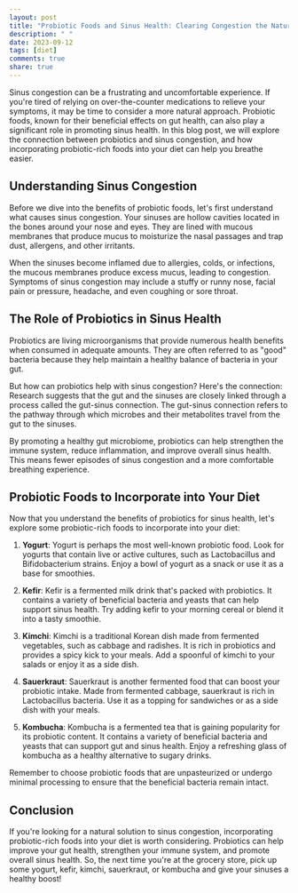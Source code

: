 ```yaml
---
layout: post
title: "Probiotic Foods and Sinus Health: Clearing Congestion the Natural Way"
description: " "
date: 2023-09-12
tags: [diet]
comments: true
share: true
---
```


Sinus congestion can be a frustrating and uncomfortable experience. If you're tired of relying on over-the-counter medications to relieve your symptoms, it may be time to consider a more natural approach. Probiotic foods, known for their beneficial effects on gut health, can also play a significant role in promoting sinus health. In this blog post, we will explore the connection between probiotics and sinus congestion, and how incorporating probiotic-rich foods into your diet can help you breathe easier.

## Understanding Sinus Congestion

Before we dive into the benefits of probiotic foods, let's first understand what causes sinus congestion. Your sinuses are hollow cavities located in the bones around your nose and eyes. They are lined with mucous membranes that produce mucus to moisturize the nasal passages and trap dust, allergens, and other irritants.

When the sinuses become inflamed due to allergies, colds, or infections, the mucous membranes produce excess mucus, leading to congestion. Symptoms of sinus congestion may include a stuffy or runny nose, facial pain or pressure, headache, and even coughing or sore throat.

## The Role of Probiotics in Sinus Health

Probiotics are living microorganisms that provide numerous health benefits when consumed in adequate amounts. They are often referred to as "good" bacteria because they help maintain a healthy balance of bacteria in your gut.

But how can probiotics help with sinus congestion? Here's the connection: Research suggests that the gut and the sinuses are closely linked through a process called the gut-sinus connection. The gut-sinus connection refers to the pathway through which microbes and their metabolites travel from the gut to the sinuses.

By promoting a healthy gut microbiome, probiotics can help strengthen the immune system, reduce inflammation, and improve overall sinus health. This means fewer episodes of sinus congestion and a more comfortable breathing experience.

## Probiotic Foods to Incorporate into Your Diet

Now that you understand the benefits of probiotics for sinus health, let's explore some probiotic-rich foods to incorporate into your diet:

1. **Yogurt**: Yogurt is perhaps the most well-known probiotic food. Look for yogurts that contain live or active cultures, such as Lactobacillus and Bifidobacterium strains. Enjoy a bowl of yogurt as a snack or use it as a base for smoothies.

2. **Kefir**: Kefir is a fermented milk drink that's packed with probiotics. It contains a variety of beneficial bacteria and yeasts that can help support sinus health. Try adding kefir to your morning cereal or blend it into a tasty smoothie.

3. **Kimchi**: Kimchi is a traditional Korean dish made from fermented vegetables, such as cabbage and radishes. It is rich in probiotics and provides a spicy kick to your meals. Add a spoonful of kimchi to your salads or enjoy it as a side dish.

4. **Sauerkraut**: Sauerkraut is another fermented food that can boost your probiotic intake. Made from fermented cabbage, sauerkraut is rich in Lactobacillus bacteria. Use it as a topping for sandwiches or as a side dish with your meals.

5. **Kombucha**: Kombucha is a fermented tea that is gaining popularity for its probiotic content. It contains a variety of beneficial bacteria and yeasts that can support gut and sinus health. Enjoy a refreshing glass of kombucha as a healthy alternative to sugary drinks.

Remember to choose probiotic foods that are unpasteurized or undergo minimal processing to ensure that the beneficial bacteria remain intact.

## Conclusion

If you're looking for a natural solution to sinus congestion, incorporating probiotic-rich foods into your diet is worth considering. Probiotics can help improve your gut health, strengthen your immune system, and promote overall sinus health. So, the next time you're at the grocery store, pick up some yogurt, kefir, kimchi, sauerkraut, or kombucha and give your sinuses a healthy boost!
